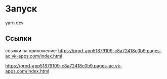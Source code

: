 # Запуск

yarn dev

## Ссылки

ссылки на приложение:
https://prod-app51879109-c8a72418c0b9.pages-ac.vk-apps.com/index.html

https://prod-app51879109-c8a72418c0b9.pages-ac.vk-apps.com/index.html
